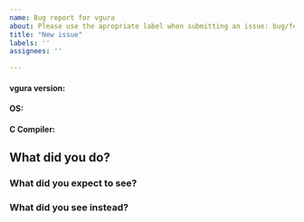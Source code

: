 ```yaml
---
name: Bug report for vgura
about: Please use the apropriate label when submitting an issue: bug/feature request/question.
title: "New issue"
labels: ''
assignees: ''

---
```


#### vgura version:


#### OS:


#### C Compiler:


## What did you do?


### What did you expect to see?


### What did you see instead?
